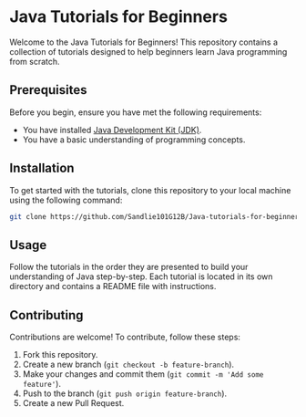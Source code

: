 # Java Tutorials for Beginners

Welcome to the Java Tutorials for Beginners! This repository contains a collection of tutorials designed to help beginners learn Java programming from scratch.

## Prerequisites

Before you begin, ensure you have met the following requirements:
- You have installed [Java Development Kit (JDK)](https://www.oracle.com/java/technologies/javase-downloads.html).
- You have a basic understanding of programming concepts.

## Installation

To get started with the tutorials, clone this repository to your local machine using the following command:
 
```bash
git clone https://github.com/Sandlie101G12B/Java-tutorials-for-beginners.git
```

## Usage

Follow the tutorials in the order they are presented to build your understanding of Java step-by-step. Each tutorial is located in its own directory and contains a README file with instructions.

## Contributing

Contributions are welcome! To contribute, follow these steps:
1. Fork this repository.
2. Create a new branch (`git checkout -b feature-branch`).
3. Make your changes and commit them (`git commit -m 'Add some feature'`).
4. Push to the branch (`git push origin feature-branch`).
5. Create a new Pull Request.